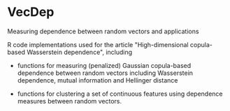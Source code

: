# VecDep
Measuring dependence between random vectors and applications

R code implementations used for the article "High-dimensional copula-based Wasserstein dependence", including

- functions for measuring (penalized) Gaussian copula-based dependence between random vectors including Wasserstein dependence, mutual information and Hellinger distance

- functions for clustering a set of continuous features using dependence measures between random vectors.
